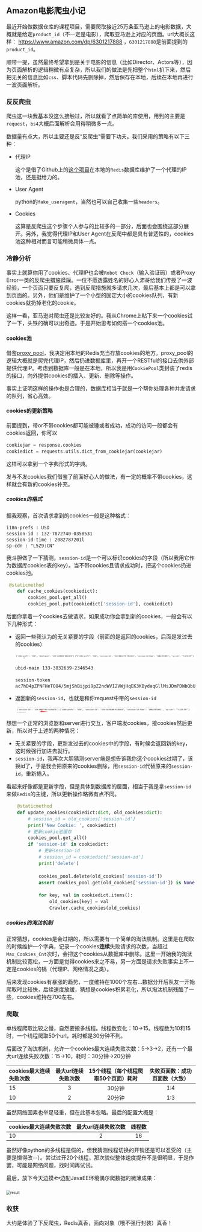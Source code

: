 ## Amazon电影爬虫小记

最近开始做数据仓库的课程项目，需要爬取接近25万条亚马逊上的电影数据，大概就是给定`product_id`（不一定是电影），爬取亚马逊上对应的页面。url大概长这样： https://www.amazon.com/dp/6301217888 ，`6301217888`是前面提到的`product_id`。

顺带一提，虽然最终希望拿到是关于电影的信息（比如Director、Actors等），因为页面解析的逻辑稍微有点复杂，所以我们的做法是先把整个`html`扒下来，然后把无关的信息比如`css`、脚本代码先删除掉，然后保存在本地，后续在本地再进行一波页面解析。

### 反反爬虫

爬虫这一块我基本没这么接触过，所以就看了点简单的库使用，用到的主要是`request`，`bs4`大概后面解析会用得稍微多一点。

数据量有点大，所以主要还是反“反爬虫”需要下功夫。我们采用的策略有以下三种：

- 代理IP

  这个是借了Github上的[这个项目]( https://github.com/jhao104/proxy_pool )在本地的`Redis`数据库维护了一个代理的IP池，还是挺给力的。

- User Agent

  python的`fake_useragent`，当然也可以自己收集一些`headers`。

- Cookies

  这算是反爬虫这个步骤个人参与的比较多的一部分，后面也会围绕这部分展开。另外，我觉得代理IP和User Agent在反爬中都是具有普适性的，cookies池这种相对而言可能稍微具体一点。

### 冷静分析

事实上就算你用了cookies、代理IP也会被`Robot Check`（输入验证码）或者Proxy Error一类的反爬虫措施蹂躏。一位不愿透露姓名的好心人沛哥给我们传授了一波经验，一个页面只要反复爬，遇到反爬措施就多请求几次，最后基本上都是可以拿到页面的。另外，他们是维护了一个小型的固定大小的cookies队列，有新cookies就扔掉老化的cookie。

这样一看，亚马逊对爬虫还是比较友好的。我从Chrome上粘下来一个cookies试了一下，头铁的确可以出奇迹。于是开始思考如何搭一个cookies池。

#### cookies池

借鉴[proxy_pool]( https://github.com/jhao104/proxy_pool )，我决定用本地的Redis充当存放cookies的地方。proxy_pool的逻辑大概就是爬完代理IP，然后扔进数据库里，再开一个RESTful的接口去供外部提供代理IP。考虑到数据库一般是在本地，所以我是用`CookiePool`类封装了redis的接口，向外提供cookies的插入、更新、删除等操作。

事实上证明这样的操作也是合理的，数据库相当于就是一个帮你处理各种并发请求的队列，省心高效。

#### cookies的更新策略

前面提到，带or不带cookies都可能被锤或者成功，成功的访问一般都会有cookies返回，你可以

```python
cookiejar = response.cookies
cookiedict = requests.utils.dict_from_cookiejar(cookiejar)
```

这样可以拿到一个字典形式的字典。

发与不发cookies我们借鉴了前面好心人的做法，有一定的概率不带cookies，这样就会有新的cookies补充。

##### cookies的格式

据我观察，首次请求拿到的cookies一般是这种格式：

```shell
i18n-prefs : USD 
session-id : 132-7872740-0358531 
session-id-time : 2082787201l 
sp-cdn : "L5Z9:CN" 
```

我斗胆做了一下猜测，`session-id`是一个可以标识cookies的字段（所以我用它作为数据库cookies表的key）。当不带cookies且请求成功时，把这个cookies扔进cookies池。

```python
 @staticmethod
    def cache_cookies(cookiedict):
        cookies_pool.get_all()
        cookies_pool.put(cookiedict['session-id'], cookiedict)
```



后面你拿着一个cookies去做请求，如果成功你会拿到新的cookies，一般会有以下几种形式：

- 返回一些我认为的无关紧要的字段（前面的是返回的cookies，后面是发过去的cookies）

  ![format1](img/1.png)

  ```shell
  ubid-main 133-3832639-2346543 
  
  session-token ac7hD4pZPNFHeTO84/5mjShBijpi9pZ2ndWVI2VWjHqEK3KBydaqGllMsJDmPDWbQbUmxys06mr3fZSCmljj5H/CDtFrUY8OmpWPiQtPG19E/1Vjv4dwmX3F0zfP4iWpjiZhpC7OkFvTAney0VLYQfdh3lFwpW1e7iiGjL6SRetSpIFXgCdtcF55H6lxLTAs 
  ```

- 返回新的`session-id`，也就是和你request中带的`session-id`

  ![session-id](img/2.png)

想想一个正常的浏览器和server进行交互，客户端发cookies，接cookies然后更新，所以对于上述的两种情况：

- 无关紧要的字段，更新发过去的cookies中的字段，有时候会返回新的key，这时候强行加进去就行。
- `session-id`，我再次大胆猜测server端是想告诉我你这个cookies过期了，该换id了，于是我会把原来的cookies删除，用`session-id`代替原来的`session-id`，重新插入。

看起来好像都是更新字段，但是具体到数据库的层面，相当于我是拿`session-id`来做`Redis`的主键，所以更新操作略微有点不同。

```python
 	@staticmethod
    def update_cookies(cookiedict:dict, old_cookies:dict):
        # session_id = old_cookies['session-id']
        print('New Cookie: ', cookiedict)
        # 更新cookie池缓存
        cookies_pool.get_all()
        if 'session-id' in cookiedict:
            # 更新session-id
            # session_id = cookiedict['session-id']
            print('delete')

            cookies_pool.delete(old_cookies['session-id'])
            assert cookies_pool.get(old_cookies['session-id']) is None

            for key, val in cookiedict.items():
                old_cookies[key] = val
                Crawler.cache_cookies(old_cookies)
```



##### cookies的淘汰机制

正常猜想，cookies是会过期的，所以需要有一个简单的淘汰机制。这里是在爬取的时候维护一个字典，记录一个cookies**连续**失败请求的次数，当超过`Max_Cookies_Cnt`次时，会把这个cookies从数据库中删除。这里一开始我的淘汰机制比较宽松，一方面是觉得cookies来之不易，另一方面是请求失败事实上不一定是cookies的锅（代理IP、网络情况之类）。

后来发现cookies有暴涨的趋势，一度维持在1000个左右...数据分开后队友一开始爬取时比较快，后续速度放缓，猜想是cookies积累老化，所以淘汰机制残酷了一些，cookies维持在700左右。

### 爬取

单线程爬取比较之慢，自然要搬多线程。线程数变化：10->15。线程数为10和15时，一个线程爬取50个url，耗时都是30分钟不到。

后面改了淘汰机制，允许一个cookies最大连续失败次数：5->3->2，还有一个最大url连续失败次数：15->10，耗时：30分钟->20分钟

|cookies最大连续失败次数|最大url连续失败次数|15个线程（每个线程爬取50个页面）耗时|失败页面数：成功页面数（大致）|
|:---|:---:|:---:|:---:|
|15|3|30分钟|1:4|
|10|2|20分钟|1:3|

虽然网络因素也举足轻重，但在此基本忽略。最后的配置大概是：

| cookies最大连续失败次数 | 最大url连续失败次数 |  线程数  |
| :---------------------- | :-----------------: | :------: |
| 10                      |          2          | 16 |

虽然好像python的多线程是假的，但我猜测线程切换的开销还是可以忍受的（主要是懒得改--）。尝试过开20个线程，那次貌似整体速度提升不是很明显，于是作罢，可能是网络问题，找时间再试试。

最后，放下今天边摸🐟边配JavaEE环境偶尔爬数据的微薄成果：

<img src="D:\mygarbagecode\BlogInMD\Web\result.png" alt="result" style="zoom:67%;" />



### 收获

大约是体验了下反爬虫，Redis真香，面向对象（哦不强行封装）真香！